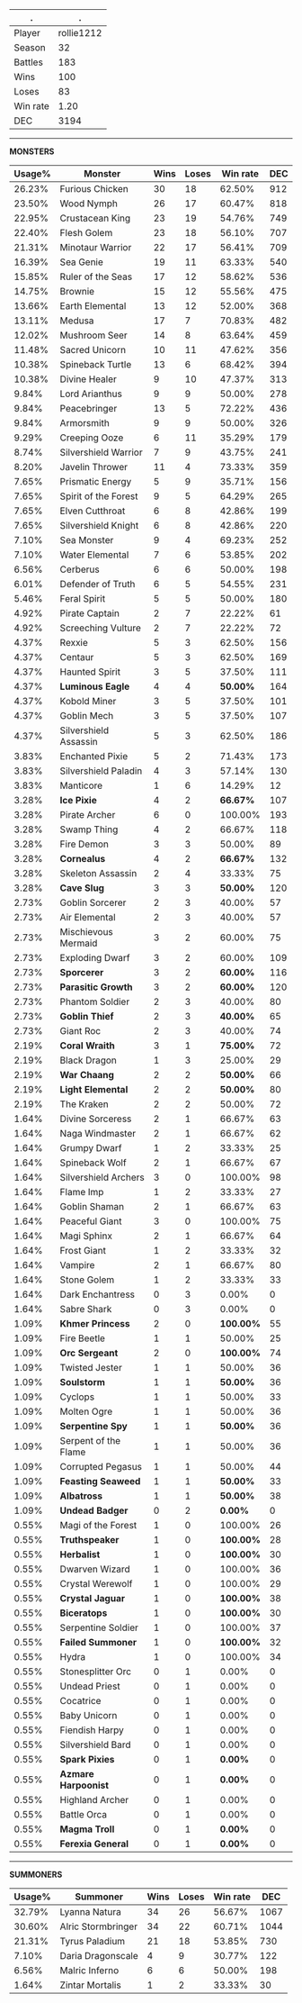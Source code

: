 .|.
|-|-
Player|rollie1212
Season|32
Battles|183
Wins|100
Loses|83
Win rate|1.20
DEC|3194

---
**MONSTERS**

Usage%|Monster|Wins|Loses|Win rate|DEC|
-|-|-|-|-|-|
26.23%|Furious Chicken|30|18|62.50%|912|
23.50%|Wood Nymph|26|17|60.47%|818|
22.95%|Crustacean King|23|19|54.76%|749|
22.40%|Flesh Golem|23|18|56.10%|707|
21.31%|Minotaur Warrior|22|17|56.41%|709|
16.39%|Sea Genie|19|11|63.33%|540|
15.85%|Ruler of the Seas|17|12|58.62%|536|
14.75%|Brownie|15|12|55.56%|475|
13.66%|Earth Elemental|13|12|52.00%|368|
13.11%|Medusa|17|7|70.83%|482|
12.02%|Mushroom Seer|14|8|63.64%|459|
11.48%|Sacred Unicorn|10|11|47.62%|356|
10.38%|Spineback Turtle|13|6|68.42%|394|
10.38%|Divine Healer|9|10|47.37%|313|
9.84%|Lord Arianthus|9|9|50.00%|278|
9.84%|Peacebringer|13|5|72.22%|436|
9.84%|Armorsmith|9|9|50.00%|326|
9.29%|Creeping Ooze|6|11|35.29%|179|
8.74%|Silvershield Warrior|7|9|43.75%|241|
8.20%|Javelin Thrower|11|4|73.33%|359|
7.65%|Prismatic Energy|5|9|35.71%|156|
7.65%|Spirit of the Forest|9|5|64.29%|265|
7.65%|Elven Cutthroat|6|8|42.86%|199|
7.65%|Silvershield Knight|6|8|42.86%|220|
7.10%|Sea Monster|9|4|69.23%|252|
7.10%|Water Elemental|7|6|53.85%|202|
6.56%|Cerberus|6|6|50.00%|198|
6.01%|Defender of Truth|6|5|54.55%|231|
5.46%|Feral Spirit|5|5|50.00%|180|
4.92%|Pirate Captain|2|7|22.22%|61|
4.92%|Screeching Vulture|2|7|22.22%|72|
4.37%|Rexxie|5|3|62.50%|156|
4.37%|Centaur|5|3|62.50%|169|
4.37%|Haunted Spirit|3|5|37.50%|111|
4.37%|**Luminous Eagle**|4|4|**50.00%**|164|
4.37%|Kobold Miner|3|5|37.50%|101|
4.37%|Goblin Mech|3|5|37.50%|107|
4.37%|Silvershield Assassin|5|3|62.50%|186|
3.83%|Enchanted Pixie|5|2|71.43%|173|
3.83%|Silvershield Paladin|4|3|57.14%|130|
3.83%|Manticore|1|6|14.29%|12|
3.28%|**Ice Pixie**|4|2|**66.67%**|107|
3.28%|Pirate Archer|6|0|100.00%|193|
3.28%|Swamp Thing|4|2|66.67%|118|
3.28%|Fire Demon|3|3|50.00%|89|
3.28%|**Cornealus**|4|2|**66.67%**|132|
3.28%|Skeleton Assassin|2|4|33.33%|75|
3.28%|**Cave Slug**|3|3|**50.00%**|120|
2.73%|Goblin Sorcerer|2|3|40.00%|57|
2.73%|Air Elemental|2|3|40.00%|57|
2.73%|Mischievous Mermaid|3|2|60.00%|75|
2.73%|Exploding Dwarf|3|2|60.00%|109|
2.73%|**Sporcerer**|3|2|**60.00%**|116|
2.73%|**Parasitic Growth**|3|2|**60.00%**|120|
2.73%|Phantom Soldier|2|3|40.00%|80|
2.73%|**Goblin Thief**|2|3|**40.00%**|65|
2.73%|Giant Roc|2|3|40.00%|74|
2.19%|**Coral Wraith**|3|1|**75.00%**|72|
2.19%|Black Dragon|1|3|25.00%|29|
2.19%|**War Chaang**|2|2|**50.00%**|66|
2.19%|**Light Elemental**|2|2|**50.00%**|80|
2.19%|The Kraken|2|2|50.00%|72|
1.64%|Divine Sorceress|2|1|66.67%|63|
1.64%|Naga Windmaster|2|1|66.67%|62|
1.64%|Grumpy Dwarf|1|2|33.33%|25|
1.64%|Spineback Wolf|2|1|66.67%|67|
1.64%|Silvershield Archers|3|0|100.00%|98|
1.64%|Flame Imp|1|2|33.33%|27|
1.64%|Goblin Shaman|2|1|66.67%|63|
1.64%|Peaceful Giant|3|0|100.00%|75|
1.64%|Magi Sphinx|2|1|66.67%|64|
1.64%|Frost Giant|1|2|33.33%|32|
1.64%|Vampire|2|1|66.67%|80|
1.64%|Stone Golem|1|2|33.33%|33|
1.64%|Dark Enchantress|0|3|0.00%|0|
1.64%|Sabre Shark|0|3|0.00%|0|
1.09%|**Khmer Princess**|2|0|**100.00%**|55|
1.09%|Fire Beetle|1|1|50.00%|25|
1.09%|**Orc Sergeant**|2|0|**100.00%**|74|
1.09%|Twisted Jester|1|1|50.00%|36|
1.09%|**Soulstorm**|1|1|**50.00%**|36|
1.09%|Cyclops|1|1|50.00%|33|
1.09%|Molten Ogre|1|1|50.00%|36|
1.09%|**Serpentine Spy**|1|1|**50.00%**|36|
1.09%|Serpent of the Flame|1|1|50.00%|36|
1.09%|Corrupted Pegasus|1|1|50.00%|44|
1.09%|**Feasting Seaweed**|1|1|**50.00%**|33|
1.09%|**Albatross**|1|1|**50.00%**|38|
1.09%|**Undead Badger**|0|2|**0.00%**|0|
0.55%|Magi of the Forest|1|0|100.00%|26|
0.55%|**Truthspeaker**|1|0|**100.00%**|28|
0.55%|**Herbalist**|1|0|**100.00%**|30|
0.55%|Dwarven Wizard|1|0|100.00%|36|
0.55%|Crystal Werewolf|1|0|100.00%|29|
0.55%|**Crystal Jaguar**|1|0|**100.00%**|38|
0.55%|**Biceratops**|1|0|**100.00%**|30|
0.55%|Serpentine Soldier|1|0|100.00%|37|
0.55%|**Failed Summoner**|1|0|**100.00%**|32|
0.55%|Hydra|1|0|100.00%|34|
0.55%|Stonesplitter Orc|0|1|0.00%|0|
0.55%|Undead Priest|0|1|0.00%|0|
0.55%|Cocatrice|0|1|0.00%|0|
0.55%|Baby Unicorn|0|1|0.00%|0|
0.55%|Fiendish Harpy|0|1|0.00%|0|
0.55%|Silvershield Bard|0|1|0.00%|0|
0.55%|**Spark Pixies**|0|1|**0.00%**|0|
0.55%|**Azmare Harpoonist**|0|1|**0.00%**|0|
0.55%|Highland Archer|0|1|0.00%|0|
0.55%|Battle Orca|0|1|0.00%|0|
0.55%|**Magma Troll**|0|1|**0.00%**|0|
0.55%|**Ferexia General**|0|1|**0.00%**|0|

---
**SUMMONERS**

Usage%|Summoner|Wins|Loses|Win rate|DEC|
-|-|-|-|-|-|
32.79%|Lyanna Natura|34|26|56.67%|1067|
30.60%|Alric Stormbringer|34|22|60.71%|1044|
21.31%|Tyrus Paladium|21|18|53.85%|730|
7.10%|Daria Dragonscale|4|9|30.77%|122|
6.56%|Malric Inferno|6|6|50.00%|198|
1.64%|Zintar Mortalis|1|2|33.33%|30|
